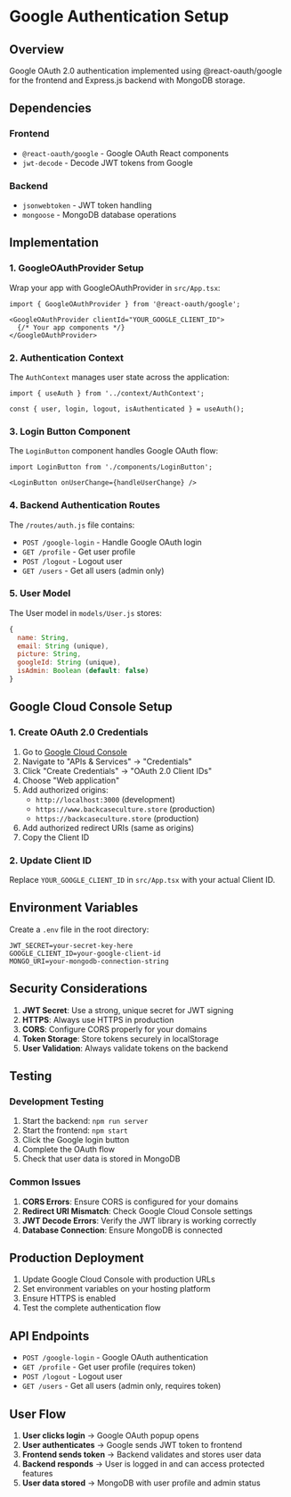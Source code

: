 # Google Authentication Setup

## Overview
Google OAuth 2.0 authentication implemented using @react-oauth/google for the frontend and Express.js backend with MongoDB storage.

## Dependencies

### Frontend
- `@react-oauth/google` - Google OAuth React components
- `jwt-decode` - Decode JWT tokens from Google

### Backend
- `jsonwebtoken` - JWT token handling
- `mongoose` - MongoDB database operations

## Implementation

### 1. GoogleOAuthProvider Setup
Wrap your app with GoogleOAuthProvider in `src/App.tsx`:

```tsx
import { GoogleOAuthProvider } from '@react-oauth/google';

<GoogleOAuthProvider clientId="YOUR_GOOGLE_CLIENT_ID">
  {/* Your app components */}
</GoogleOAuthProvider>
```

### 2. Authentication Context
The `AuthContext` manages user state across the application:

```tsx
import { useAuth } from '../context/AuthContext';

const { user, login, logout, isAuthenticated } = useAuth();
```

### 3. Login Button Component
The `LoginButton` component handles Google OAuth flow:

```tsx
import LoginButton from './components/LoginButton';

<LoginButton onUserChange={handleUserChange} />
```

### 4. Backend Authentication Routes
The `/routes/auth.js` file contains:

- `POST /google-login` - Handle Google OAuth login
- `GET /profile` - Get user profile
- `POST /logout` - Logout user
- `GET /users` - Get all users (admin only)

### 5. User Model
The User model in `models/User.js` stores:

```javascript
{
  name: String,
  email: String (unique),
  picture: String,
  googleId: String (unique),
  isAdmin: Boolean (default: false)
}
```

## Google Cloud Console Setup

### 1. Create OAuth 2.0 Credentials
1. Go to [Google Cloud Console](https://console.cloud.google.com/)
2. Navigate to "APIs & Services" → "Credentials"
3. Click "Create Credentials" → "OAuth 2.0 Client IDs"
4. Choose "Web application"
5. Add authorized origins:
   - `http://localhost:3000` (development)
   - `https://www.backcaseculture.store` (production)
   - `https://backcaseculture.store` (production)
6. Add authorized redirect URIs (same as origins)
7. Copy the Client ID

### 2. Update Client ID
Replace `YOUR_GOOGLE_CLIENT_ID` in `src/App.tsx` with your actual Client ID.

## Environment Variables

Create a `.env` file in the root directory:

```env
JWT_SECRET=your-secret-key-here
GOOGLE_CLIENT_ID=your-google-client-id
MONGO_URI=your-mongodb-connection-string
```

## Security Considerations

1. **JWT Secret**: Use a strong, unique secret for JWT signing
2. **HTTPS**: Always use HTTPS in production
3. **CORS**: Configure CORS properly for your domains
4. **Token Storage**: Store tokens securely in localStorage
5. **User Validation**: Always validate tokens on the backend

## Testing

### Development Testing
1. Start the backend: `npm run server`
2. Start the frontend: `npm start`
3. Click the Google login button
4. Complete the OAuth flow
5. Check that user data is stored in MongoDB

### Common Issues

1. **CORS Errors**: Ensure CORS is configured for your domains
2. **Redirect URI Mismatch**: Check Google Cloud Console settings
3. **JWT Decode Errors**: Verify the JWT library is working correctly
4. **Database Connection**: Ensure MongoDB is connected

## Production Deployment

1. Update Google Cloud Console with production URLs
2. Set environment variables on your hosting platform
3. Ensure HTTPS is enabled
4. Test the complete authentication flow

## API Endpoints

- `POST /google-login` - Google OAuth authentication
- `GET /profile` - Get user profile (requires token)
- `POST /logout` - Logout user
- `GET /users` - Get all users (admin only, requires token)

## User Flow

1. **User clicks login** → Google OAuth popup opens
2. **User authenticates** → Google sends JWT token to frontend
3. **Frontend sends token** → Backend validates and stores user data
4. **Backend responds** → User is logged in and can access protected features
5. **User data stored** → MongoDB with user profile and admin status 
